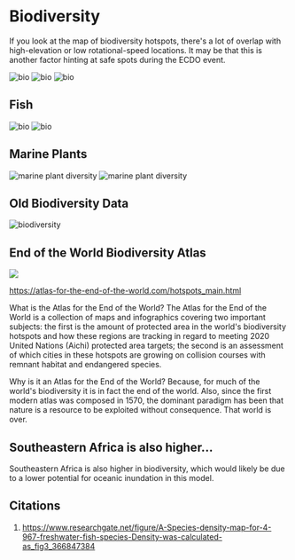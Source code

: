 # Biodiversity

If you look at the map of biodiversity hotspots, there's a lot of overlap with high-elevation or low rotational-speed locations. It may be that this is another factor hinting at safe spots during the ECDO event.

![bio](img/biodiversity-hotspots.jpg "bio")
![bio](img/biodiversity-plants.jpg "bio")
![bio](img/global-biodiversity.jpg "bio")

## Fish

![bio](img/fish-species.jpg "bio")
![bio](img/freshwater-fish-species.jpg "bio")

## Marine Plants

![marine plant diversity](img/marine-plant-diversity.jpg "marine plant diversity")
![marine plant diversity](img/marine-plant-diversity2.jpg "marine plant diversity")

## Old Biodiversity Data

![biodiversity](img/biodiversity-old.jpg "biodiversity")

## End of the World Biodiversity Atlas

![](img/eow-atlas.png)

https://atlas-for-the-end-of-the-world.com/hotspots_main.html

What is the Atlas for the End of the World? The Atlas for the End of the World is a collection of maps and infographics covering two important subjects: the first is the amount of protected area in the world's biodiversity hotspots and how these regions are tracking in regard to meeting 2020 United Nations (Aichi) protected area targets; the second is an assessment of which cities in these hotspots are growing on collision courses with remnant habitat and endangered species.

Why is it an Atlas for the End of the World? Because, for much of the world's biodiversity it is in fact the end of the world. Also, since the first modern atlas was composed in 1570, the dominant paradigm has been that nature is a resource to be exploited without consequence. That world is over.

## Southeastern Africa is also higher...

Southeastern Africa is also higher in biodiversity, which would likely be due to a lower potential for oceanic inundation in this model.

## Citations

1. https://www.researchgate.net/figure/A-Species-density-map-for-4-967-freshwater-fish-species-Density-was-calculated-as_fig3_366847384
